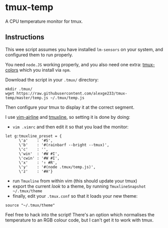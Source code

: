 # tmux-temp

A CPU temperature monitor for tmux.

## Instructions

This wee script assumes you have installed `lm-sensors` on your system,
and configured them to run properly.

You need `node.JS` working properly, and you also need one extra:
[tmux-colors](https://github.com/alexge233/tmux-temp) which you install via `npm`.

Download the script in your `.tmux/` directory:

```
mkdir .tmux/
wget https://raw.githubusercontent.com/alexge233/tmux-temp/master/temp.js ~/.tmux/temp.js
```

Then configure your tmux to display it at the correct segment.

I use [vim-airline](https://github.com/vim-airline/vim-airline) and
[tmuxline](https://github.com/edkolev/tmuxline.vim), so setting it is done
by doing:

- `vim .vimrc` and then edit it so that you load the monitor:
```
let g:tmuxline_preset = {
      \'a'    : '#S', 
      \'b'    : '#(rainbarf --bright --tmux)',
      \'c'    : '',
      \'win'  : '#W #I',
      \'cwin' : '#W #I',
      \'x'    : '⇑ #R',
      \'y'    : '#(node .tmux/temp.js)',
      \'z'    : '#H'}
```
- run `Tmuxline` from within vim (this should update your tmux)
- export the current *look* to a theme, by running `TmuxlineSnapshot ~/.tmux/theme`
- finally, edit your `.tmux.conf` so that it loads your new theme:
```
source "~/.tmux/theme"
```

Feel free to hack into the script!
There's an option which normalises the temperature to an RGB colour code,
but I can't get it to work with tmux.
